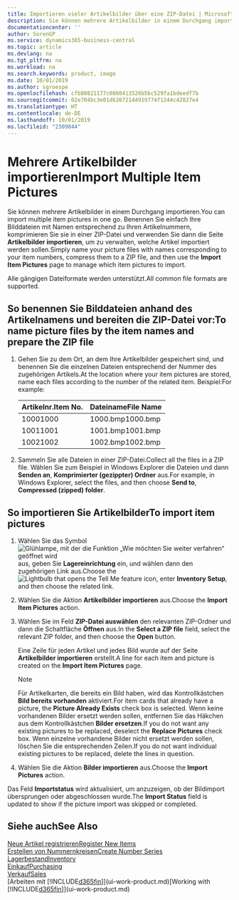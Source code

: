 ```yaml
---
title: Importieren vieler Artikelbilder über eine ZIP-Datei | Microsoft Docs
description: Sie können mehrere Artikelbilder in einem Durchgang importieren. Benennen Sie einfach Ihre Bilddateien mit Namen entsprechend zu Ihren Artikelnummern, komprimieren Sie sie in einer ZIP-Datei und verwenden Sie dann die Seite „Artikelbilder importieren”, um zu verwalten, welche Artikel importiert werden sollen.
documentationcenter: ''
author: SorenGP
ms.service: dynamics365-business-central
ms.topic: article
ms.devlang: na
ms.tgt_pltfrm: na
ms.workload: na
ms.search.keywords: product, image
ms.date: 10/01/2019
ms.author: sgroespe
ms.openlocfilehash: cfb80821177c0860413526b5bc529fa1bdeedf7b
ms.sourcegitcommit: 02e704bc3e01d62072144919774f1244c42827e4
ms.translationtype: HT
ms.contentlocale: de-DE
ms.lasthandoff: 10/01/2019
ms.locfileid: "2309844"
---
```

# <a name="import-multiple-item-pictures"></a><span data-ttu-id="ae785-104">Mehrere Artikelbilder importieren</span><span class="sxs-lookup"><span data-stu-id="ae785-104">Import Multiple Item Pictures</span></span>
<span data-ttu-id="ae785-105">Sie können mehrere Artikelbilder in einem Durchgang importieren.</span><span class="sxs-lookup"><span data-stu-id="ae785-105">You can import multiple item pictures in one go.</span></span> <span data-ttu-id="ae785-106">Benennen Sie einfach Ihre Bilddateien mit Namen entsprechend zu Ihren Artikelnummern, komprimieren Sie sie in einer ZIP-Datei und verwenden Sie dann die Seite **Artikelbilder importieren**, um zu verwalten, welche Artikel importiert werden sollen.</span><span class="sxs-lookup"><span data-stu-id="ae785-106">Simply name your picture files with names corresponding to your item numbers, compress them to a ZIP file, and then use the **Import Item Pictures** page to manage which item pictures to import.</span></span>

<span data-ttu-id="ae785-107">Alle gängigen Dateiformate werden unterstützt.</span><span class="sxs-lookup"><span data-stu-id="ae785-107">All common file formats are supported.</span></span>

## <a name="to-name-picture-files-by-the-item-names-and-prepare-the-zip-file"></a><span data-ttu-id="ae785-108">So benennen Sie Bilddateien anhand des Artikelnamens und bereiten die ZIP-Datei vor:</span><span class="sxs-lookup"><span data-stu-id="ae785-108">To name picture files by the item names and prepare the ZIP file</span></span>
1. <span data-ttu-id="ae785-109">Gehen Sie zu dem Ort, an dem Ihre Artikelbilder gespeichert sind, und benennen Sie die einzelnen Dateien entsprechend der Nummer des zugehörigen Artikels.</span><span class="sxs-lookup"><span data-stu-id="ae785-109">At the location where your item pictures are stored, name each files according to the number of the related item.</span></span> <span data-ttu-id="ae785-110">Beispiel:</span><span class="sxs-lookup"><span data-stu-id="ae785-110">For example:</span></span>

    |<span data-ttu-id="ae785-111">Artikelnr.</span><span class="sxs-lookup"><span data-stu-id="ae785-111">Item No.</span></span>|<span data-ttu-id="ae785-112">Dateiname</span><span class="sxs-lookup"><span data-stu-id="ae785-112">File Name</span></span>|
    |-|-|
    |<span data-ttu-id="ae785-113">1000</span><span class="sxs-lookup"><span data-stu-id="ae785-113">1000</span></span>|<span data-ttu-id="ae785-114">1000.bmp</span><span class="sxs-lookup"><span data-stu-id="ae785-114">1000.bmp</span></span>|
    |<span data-ttu-id="ae785-115">1001</span><span class="sxs-lookup"><span data-stu-id="ae785-115">1001</span></span>|<span data-ttu-id="ae785-116">1001.bmp</span><span class="sxs-lookup"><span data-stu-id="ae785-116">1001.bmp</span></span>|
    |<span data-ttu-id="ae785-117">1002</span><span class="sxs-lookup"><span data-stu-id="ae785-117">1002</span></span>|<span data-ttu-id="ae785-118">1002.bmp</span><span class="sxs-lookup"><span data-stu-id="ae785-118">1002.bmp</span></span>|

2. <span data-ttu-id="ae785-119">Sammeln Sie alle Dateien in einer ZIP-Datei.</span><span class="sxs-lookup"><span data-stu-id="ae785-119">Collect all the files in a ZIP file.</span></span> <span data-ttu-id="ae785-120">Wählen Sie zum Beispiel in Windows Explorer die Dateien und dann **Senden an**, **Komprimierter (gezippter) Ordner** aus.</span><span class="sxs-lookup"><span data-stu-id="ae785-120">For example, in Windows Explorer, select the files, and then choose **Send to**, **Compressed (zipped) folder**.</span></span>     

## <a name="to-import-item-pictures"></a><span data-ttu-id="ae785-121">So importieren Sie Artikelbilder</span><span class="sxs-lookup"><span data-stu-id="ae785-121">To import item pictures</span></span>
1. <span data-ttu-id="ae785-122">Wählen Sie das Symbol ![Glühlampe, mit der die Funktion „Wie möchten Sie weiter verfahren“ geöffnet wird](media/ui-search/search_small.png "Wie möchten Sie weiter verfahren?") aus, geben Sie **Lagereinrichtung** ein, und wählen dann den zugehörigen Link aus.</span><span class="sxs-lookup"><span data-stu-id="ae785-122">Choose the ![Lightbulb that opens the Tell Me feature](media/ui-search/search_small.png "Tell me what you want to do") icon, enter **Inventory Setup**, and then choose the related link.</span></span>
2. <span data-ttu-id="ae785-123">Wählen Sie die Aktion **Artikelbilder importieren** aus.</span><span class="sxs-lookup"><span data-stu-id="ae785-123">Choose the **Import Item Pictures** action.</span></span>
3. <span data-ttu-id="ae785-124">Wählen Sie im Feld **ZIP-Datei auswählen** den relevanten ZIP-Ordner und dann die Schaltfläche **Öffnen** aus.</span><span class="sxs-lookup"><span data-stu-id="ae785-124">In the **Select a ZIP file** field, select the relevant ZIP folder, and then choose the **Open** button.</span></span>

    <span data-ttu-id="ae785-125">Eine Zeile für jeden Artikel und jedes Bild wurde auf der Seite **Artikelbilder importieren** erstellt.</span><span class="sxs-lookup"><span data-stu-id="ae785-125">A line for each item and picture is created on the **Import Item Pictures** page.</span></span>

    > [!NOTE]
    > <span data-ttu-id="ae785-126">Für Artikelkarten, die bereits ein Bild haben, wird das Kontrollkästchen **Bild bereits vorhanden** aktiviert.</span><span class="sxs-lookup"><span data-stu-id="ae785-126">For item cards that already have a picture, the **Picture Already Exists** check box is selected.</span></span> <span data-ttu-id="ae785-127">Wenn keine vorhandenen Bilder ersetzt werden sollen, entfernen Sie das Häkchen aus dem Kontrollkästchen **Bilder ersetzen**.</span><span class="sxs-lookup"><span data-stu-id="ae785-127">If you do not want any existing pictures to be replaced, deselect the **Replace Pictures** check box.</span></span> <span data-ttu-id="ae785-128">Wenn einzelne vorhandene Bilder nicht ersetzt werden sollen, löschen Sie die entsprechenden Zeilen.</span><span class="sxs-lookup"><span data-stu-id="ae785-128">If you do not want individual existing pictures to be replaced, delete the lines in question.</span></span>

3. <span data-ttu-id="ae785-129">Wählen Sie die Aktion **Bilder importieren** aus.</span><span class="sxs-lookup"><span data-stu-id="ae785-129">Choose the **Import Pictures** action.</span></span>

<span data-ttu-id="ae785-130">Das Feld **Importstatus** wird aktualisiert, um anzuzeigen, ob der Bildimport übersprungen oder abgeschlossen wurde.</span><span class="sxs-lookup"><span data-stu-id="ae785-130">The **Import Status** field is updated to show if the picture import was skipped or completed.</span></span>       

## <a name="see-also"></a><span data-ttu-id="ae785-131">Siehe auch</span><span class="sxs-lookup"><span data-stu-id="ae785-131">See Also</span></span>
[<span data-ttu-id="ae785-132">Neue Artikel registrieren</span><span class="sxs-lookup"><span data-stu-id="ae785-132">Register New Items</span></span>](inventory-how-register-new-items.md)  
[<span data-ttu-id="ae785-133">Erstellen von Nummernkreisen</span><span class="sxs-lookup"><span data-stu-id="ae785-133">Create Number Series</span></span>](ui-create-number-series.md)  
[<span data-ttu-id="ae785-134">Lagerbestand</span><span class="sxs-lookup"><span data-stu-id="ae785-134">Inventory</span></span>](inventory-manage-inventory.md)  
[<span data-ttu-id="ae785-135">Einkauf</span><span class="sxs-lookup"><span data-stu-id="ae785-135">Purchasing</span></span>](purchasing-manage-purchasing.md)  
[<span data-ttu-id="ae785-136">Verkauf</span><span class="sxs-lookup"><span data-stu-id="ae785-136">Sales</span></span>](sales-manage-sales.md)  
<span data-ttu-id="ae785-137">[Arbeiten mit [!INCLUDE[d365fin](includes/d365fin_md.md)]](ui-work-product.md)</span><span class="sxs-lookup"><span data-stu-id="ae785-137">[Working with [!INCLUDE[d365fin](includes/d365fin_md.md)]](ui-work-product.md)</span></span>

